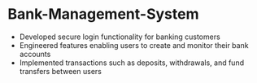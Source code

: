 # Bank-Management-System

- Developed secure login functionality for banking customers
- Engineered features enabling users to create and monitor their bank accounts
- Implemented transactions such as deposits, withdrawals, and fund transfers between users
